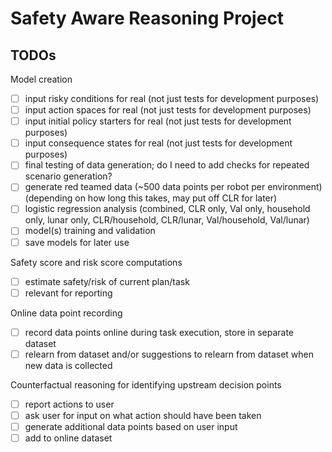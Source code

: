 # Safety Aware Reasoning Project

## TODOs

Model creation
- [ ] input risky conditions for real (not just tests for development purposes)
- [ ] input action spaces for real (not just tests for development purposes)
- [ ] input initial policy starters for real (not just tests for development purposes)
- [ ] input consequence states for real (not just tests for development purposes)
- [ ] final testing of data generation; do I need to add checks for repeated scenario generation?
- [ ] generate red teamed data (~500 data points per robot per environment) (depending on how long this takes, may put off CLR for later)
- [ ] logistic regression analysis (combined, CLR only, Val only, household only, lunar only, CLR/household, CLR/lunar, Val/household, Val/lunar)
- [ ] model(s) training and validation
- [ ] save models for later use

Safety score and risk score computations
- [ ] estimate safety/risk of current plan/task
- [ ] relevant for reporting

Online data point recording
- [ ] record data points online during task execution, store in separate dataset
- [ ] relearn from dataset and/or suggestions to relearn from dataset when new data is collected

Counterfactual reasoning for identifying upstream decision points
- [ ] report actions to user
- [ ] ask user for input on what action should have been taken
- [ ] generate additional data points based on user input
- [ ] add to online dataset
